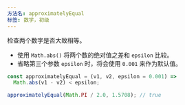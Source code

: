```yaml
---
方法名: approximatelyEqual
标签: 数学，初级
---
```


检查两个数字是否大致相等。

- 使用 `Math.abs()` 将两个数的绝对值之差和 `epsilon` 比较。
- 省略第三个参数 `epsilon` 时，将会使用 `0.001` 来作为默认值。 

```js
const approximatelyEqual = (v1, v2, epsilon = 0.001) =>
  Math.abs(v1 - v2) < epsilon;
```

```js
approximatelyEqual(Math.PI / 2.0, 1.5708); // true
```
